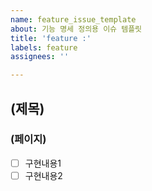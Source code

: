 ```yaml
---
name: feature_issue_template
about: 기능 명세 정의용 이슈 템플릿
title: 'feature :'
labels: feature
assignees: ''

---
```


## (제목)
### (페이지)
- [ ] 구현내용1
- [ ] 구현내용2
